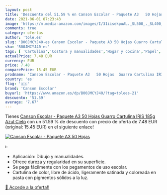 ```yaml
---
layout: post
title: 'Descuento del 51.59 % en Canson Escolar - Paquete A3   50 Hojas  '
date: 2021-06-01 07:23:43
image: 'https://m.media-amazon.com/images/I/31iisekpuAL._SL500_._SL400_.jpg'
comments: true
category: ofertas
author: 'tole.es'
slug: 'B00JMCYJ40-es Canson Escolar - Paquete A3 50 Hojas Guarro Cartulina IRIS...'
sku: 'B00JMCYJ40-es'
tags: [ 'Cartulina','Costura y manualidades','Hogar y cocina','Papel','Papel y manualidades con papel','canson escolar','escolar', ]
actualPrice: 7.48 EUR
currency: EUR
price: 7.48
comparePrice: 15.45 EUR
prodname: 'Canson Escolar - Paquete A3   50 Hojas  Guarro Cartulina IRIS 185g Azul Cielo'
country: 'es'
flag: '🇪🇸'
brand: 'Canson Escolar'
buyurl: 'https://www.amazon.es/dp/B00JMCYJ40/?tag=tolees-21'
descuento: '51.59'
average: '7.67'
---
```


Tienes [Canson Escolar - Paquete A3   50 Hojas  Guarro Cartulina IRIS 185g Azul Cielo](https://www.amazon.es/dp/B00JMCYJ40/?tag=tolees-21) con un 51.59 % de descuento con precio de oferta de 7.48 EUR (original: 15.45 EUR) en el siguiente enlace!

[![Canson Escolar - Paquete A3   50 Hojas  ](https://m.media-amazon.com/images/I/31iisekpuAL._SL500_._SL400_.jpg)](https://www.amazon.es/dp/B00JMCYJ40/?tag=tolees-21)

ℹ️:

- Aplicación: Dibujo y manualidades.
- Ofrece dureza y regularidad en su superficie.
- Se pega fácilmente con los pegamentos de uso escolar.
- Cartulina de color, libre de ácido, ligeramente satinada y coloreada en pasta con pigmentos sólidos a la luz.

[🛒 Accede a la oferta!!](https://www.amazon.es/dp/B00JMCYJ40/?tag=tolees-21)
